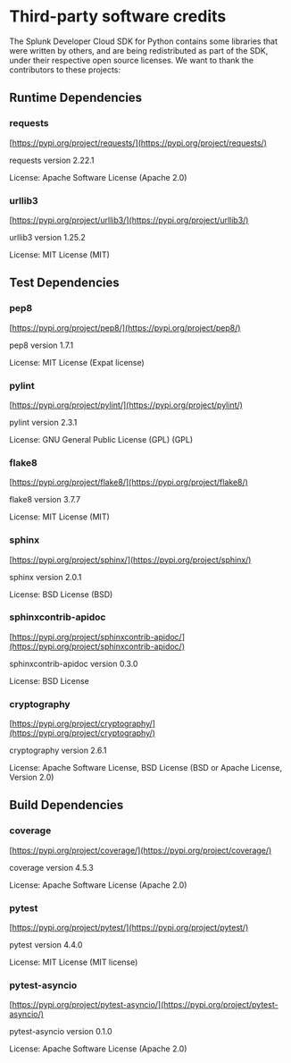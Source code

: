 # Third-party software credits
The Splunk Developer Cloud SDK for Python contains some libraries that were written by others, and are being redistributed as part of the SDK, under their respective open source licenses. We want to thank the contributors to these projects:

## Runtime Dependencies

### requests
[https://pypi.org/project/requests/](https://pypi.org/project/requests/)

requests version 2.22.1

License: Apache Software License (Apache 2.0)

### urllib3
[https://pypi.org/project/urllib3/](https://pypi.org/project/urllib3/)

urllib3 version 1.25.2

License: MIT License (MIT)

## Test Dependencies


### pep8
[https://pypi.org/project/pep8/](https://pypi.org/project/pep8/)

pep8 version 1.7.1

License: MIT License (Expat license)

### pylint
[https://pypi.org/project/pylint/](https://pypi.org/project/pylint/)

pylint version 2.3.1

License: GNU General Public License (GPL) (GPL)

### flake8
[https://pypi.org/project/flake8/](https://pypi.org/project/flake8/)

flake8 version 3.7.7

License: MIT License (MIT)

### sphinx
[https://pypi.org/project/sphinx/](https://pypi.org/project/sphinx/)

sphinx version 2.0.1

License: BSD License (BSD)

### sphinxcontrib-apidoc
[https://pypi.org/project/sphinxcontrib-apidoc/](https://pypi.org/project/sphinxcontrib-apidoc/)

sphinxcontrib-apidoc version 0.3.0

License: BSD License 

### cryptography
[https://pypi.org/project/cryptography/](https://pypi.org/project/cryptography/)

cryptography version 2.6.1

License: Apache Software License, BSD License (BSD or Apache License, Version 2.0)


## Build Dependencies

### coverage
[https://pypi.org/project/coverage/](https://pypi.org/project/coverage/)

coverage version 4.5.3

License: Apache Software License (Apache 2.0)

### pytest
[https://pypi.org/project/pytest/](https://pypi.org/project/pytest/)

pytest version 4.4.0

License: MIT License (MIT license)

### pytest-asyncio
[https://pypi.org/project/pytest-asyncio/](https://pypi.org/project/pytest-asyncio/)

pytest-asyncio version 0.1.0

License: Apache Software License (Apache 2.0)